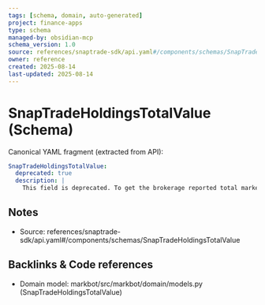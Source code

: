```yaml
---
tags: [schema, domain, auto-generated]
project: finance-apps
type: schema
managed-by: obsidian-mcp
schema_version: 1.0
source: references/snaptrade-sdk/api.yaml#/components/schemas/SnapTradeHoldingsTotalValue
owner: reference
created: 2025-08-14
last-updated: 2025-08-14
---
```


# SnapTradeHoldingsTotalValue (Schema)

Canonical YAML fragment (extracted from API):

```yaml
SnapTradeHoldingsTotalValue:
  deprecated: true
  description: |
    This field is deprecated. To get the brokerage reported total market value of the account, please refer to `account.balance.total`.
```

## Notes
- Source: references/snaptrade-sdk/api.yaml#/components/schemas/SnapTradeHoldingsTotalValue

## Backlinks & Code references
- Domain model: markbot/src/markbot/domain/models.py (SnapTradeHoldingsTotalValue)
